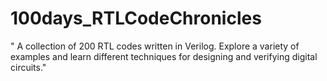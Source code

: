 # 100days_RTLCodeChronicles
" A collection of 200 RTL codes written in Verilog. Explore a variety of examples and learn different techniques for designing and verifying digital circuits."
